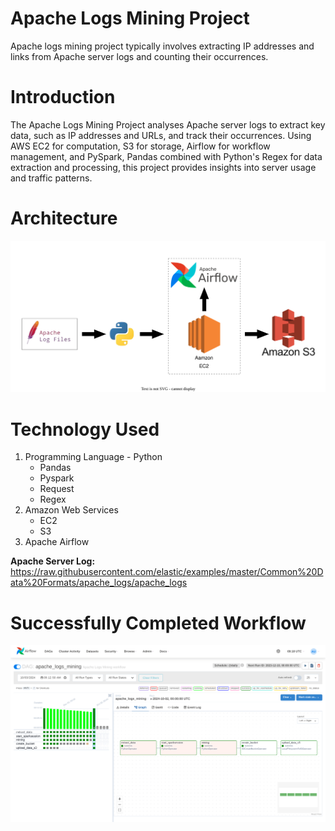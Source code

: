 # Apache Logs Mining Project
Apache logs mining project typically involves extracting IP addresses and links from Apache server logs and counting their occurrences.

# Introduction 
The Apache Logs Mining Project analyses Apache server logs to extract key data, such as IP addresses and URLs, and track their occurrences. Using AWS EC2 for computation, S3 for storage, Airflow for workflow management, and PySpark, Pandas combined with Python's Regex for data extraction and processing, this project provides insights into server usage and traffic patterns.

# Architecture 
![Project Architecture](https://github.com/Bornarekrishna/Apache-Logs-Mining-Project/blob/main/Project_Architecture.svg)

# Technology Used
1. Programming Language - Python
   - Pandas
   - Pyspark
   - Request
   - Regex
2. Amazon Web Services
   - EC2
   - S3
3. Apache Airflow

**Apache Server Log:** https://raw.githubusercontent.com/elastic/examples/master/Common%20Data%20Formats/apache_logs/apache_logs 

# Successfully Completed Workflow
![Workflow](https://github.com/Bornarekrishna/Apache-Logs-Mining-Project/blob/main/Workflow_Done.png)
